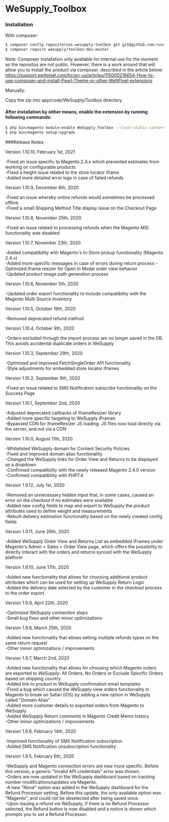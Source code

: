 # WeSupply_Toolbox


### Installation

With composer:

```sh
$ composer config repositories.wesupply-toolbox git git@github.com:rusdragos/WeSupply_Toolbox.git
$ composer require wesupply/toolbox:dev-master
```

Note: Composer installation only available for internal use for the moment as the repositos are not public. However, there is a work around that will allow you to install the product via composer, described in the article below: https://support.weltpixel.com/hc/en-us/articles/115000216654-How-to-use-composer-and-install-Pearl-Theme-or-other-WeltPixel-extensions

Manually:

Copy the zip into app/code/WeSupply/Toolbox directory


#### After installation by either means, enable the extension by running following commands:

```sh
$ php bin/magento module:enable WeSupply_Toolbox --clear-static-content
$ php bin/magento setup:upgrade
```

###Release Notes

Version 1.10.10, February 1st, 2021  

-Fixed an issue specific to Magento 2.4.x which prevented estimates from working on configurable products  
-Fixed a height issue related to the store locator iframe  
-Added more detailed error logs in case of failed refunds  

Version 1.10.9, December 8th, 2020  

-Fixed an issue whereby online refunds would sometimes be processed offline  
-Fixed a small Shipping Method Title display issue on the Checkout Page  

Version 1.10.8, November 25th, 2020  
                  
-Fixed an issue related to processing refunds when the Magento MSI functionality was disabled  

Version 1.10.7, November 23th, 2020  

-Added compatibility with Magento's In-Store pickup functionality (Magento 2.4.x)  
-Added more specific messages in case of errors during return process 
-Optimized iframe resizer for Open in Modal order view behavior  
-Updated product image path generation process  
  
Version 1.10.6, November 5th, 2020  

-Updated order export functionality to include compatibility with the Magento Multi Source Inventory  
  
Version 1.10.5, October 19th, 2020  

-Removed deprecated refund method 

Version 1.10.4, October 9th, 2020  

-Orders excluded through the import process are no longer saved in the DB. This avoids accidental duplicate orders  in WeSupply  
  
Version 1.10.3, September 29th, 2020  

-Optimized and improved FetchSingleOrder API functionality  
-Style adjustments for embedded store locator iframes  

Version 1.10.2, September 9th, 2020  

-Fixed an issue related to SMS Notification subscribe functionality on the Success Page  

Version 1.10.1, September 2nd, 2020  

-Adjusted deprecated callbacks of iframeResizer library  
-Added more specific targeting to WeSupply iFrames  
-Bypassed CDN for iframeResizer JS loading. JS files now load directly via the server, and not via a CDN  

Version 1.10.0, August 11th, 2020  

-Whitelisted WeSupply domain for Content Security Policies  
-Fixed and improved domain alias functionality  
-Changed the WeSupply links for Order View and Returns to be displayed as a dropdown  
-Confirmed compatibility with the newly released Magento 2.4.0 version  
-Confirmed compatibility with PHP7.4  

Version 1.9.12, July 1st, 2020  

-Removed an unnecessary hidden input that, in some cases, caused an error on the checkout if no estimates were available  
-Added new config fields to map and export to WeSupply the product attributes used to define weight and measurements  
-Rebuilt delivery estimation functionality based on the newly created config fields  

Version 1.9.11, June 26th, 2020  

-Added WeSupply Order View and Returns List as embedded iFrames under Magento's Admin > Sales > Order View page, which offers the possibility to directly interact with the orders and returns synced with the WeSupply platform  

Version 1.9.10, June 17th, 2020  

-Added new functionality that allows for choosing additional product attributes which can be used for setting up WeSupply Return Logic  
-Added the delivery date selected by the customer in the checkout process to the order export  

Version 1.9.9, April 22th, 2020  

-Optimized WeSupply connection steps  
-Small bug fixes and other minor optimizations  

Version 1.9.8, March 25th, 2020  

-Added new functionality that allows setting multiple refunds types on the same return request  
-Other minor optimizations / improvements  

Version 1.9.7, March 2nd, 2020  

-Added new functionality that allows for choosing which Magento orders are exported to WeSupply: All Orders, No Orders or Exclude Specific Orders based on shipping country  
-Added link to product in WeSupply confirmation email templates  
-Fixed a bug which caused the WeSupply view orders functionality in Magento to break on Safari (iOS) by adding a new option in WeSupply called "Domain Alias"  
-Added more customer details to exported orders from Magento to WeSupply  
-Added WeSupply Return comments in Magento Credit Memo history  
-Other minor optimizations / improvements  

Version 1.9.6, February 14th, 2020  

-Improved functionality of SMS Notification subscription  
-Added SMS Notification unsubscription functionality  

Version 1.9.5, February 6th, 2020

-WeSupply and Magento connection errors are now more specific. Before this version, a generic "Invalid API credentials" error was thrown.  
-Orders are now updated in the WeSupply dashboard based on tracking number modifications/updates via Magento.  
-A new "None" option was added in the WeSupply dashboard for the Refund Processor setting. Before this update, the only available option was "Magento", and could not be deselected after being saved once.  
-Upon issuing a refund via WeSupply, if there is no Refund Processor selected, the Refund button is now disabled and a notice is shown which prompts you to set a Refund Processor.  
